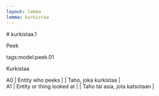 ```yaml
---
layout: lemma
lemma: kurkistaa
---
```


<div class="sense">
# <span class="sensename">kurkistaa.1</span>

<span class="description">Peek</span>

tags:model:peek.01

<span class="description">Kurkistaa</span>

A0 | Entity who peeks |   | Taho, joka kurkistaa |  
A1 | Entity or thing looked at |   | Taho tai asia, jota katsotaan |  

</div>

